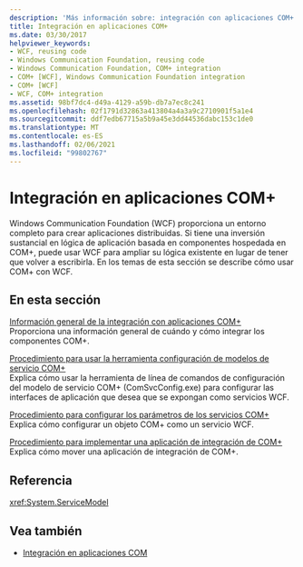 ```yaml
---
description: 'Más información sobre: integración con aplicaciones COM+'
title: Integración en aplicaciones COM+
ms.date: 03/30/2017
helpviewer_keywords:
- WCF, reusing code
- Windows Communication Foundation, reusing code
- Windows Communication Foundation, COM+ integration
- COM+ [WCF], Windows Communication Foundation integration
- COM+ [WCF]
- WCF, COM+ integration
ms.assetid: 98bf7dc4-d49a-4129-a59b-db7a7ec8c241
ms.openlocfilehash: 02f1791d32863a413804a4a3a9c2710901f5a1e4
ms.sourcegitcommit: ddf7edb67715a5b9a45e3dd44536dabc153c1de0
ms.translationtype: MT
ms.contentlocale: es-ES
ms.lasthandoff: 02/06/2021
ms.locfileid: "99802767"
---
```

# <a name="integrating-with-com-applications"></a>Integración en aplicaciones COM+

Windows Communication Foundation (WCF) proporciona un entorno completo para crear aplicaciones distribuidas. Si tiene una inversión sustancial en lógica de aplicación basada en componentes hospedada en COM+, puede usar WCF para ampliar su lógica existente en lugar de tener que volver a escribirla. En los temas de esta sección se describe cómo usar COM+ con WCF.  
  
## <a name="in-this-section"></a>En esta sección  

 [Información general de la integración con aplicaciones COM+](integrating-with-com-plus-applications-overview.md)  
 Proporciona una información general de cuándo y cómo integrar los componentes COM+.  
  
 [Procedimiento para usar la herramienta configuración de modelos de servicio COM+](how-to-use-the-com-service-model-configuration-tool.md)  
 Explica cómo usar la herramienta de línea de comandos de configuración del modelo de servicio COM+ (ComSvcConfig.exe) para configurar las interfaces de aplicación que desea que se expongan como servicios WCF.  
  
 [Procedimiento para configurar los parámetros de los servicios COM+](how-to-configure-com-service-settings.md)  
 Explica cómo configurar un objeto COM+ como un servicio WCF.  
  
 [Procedimiento para implementar una aplicación de integración de COM+](how-to-deploy-a-com-integration-application.md)  
 Explica cómo mover una aplicación de integración de COM+.  
  
## <a name="reference"></a>Referencia  

 <xref:System.ServiceModel>  
  
## <a name="see-also"></a>Vea también

- [Integración en aplicaciones COM](integrating-with-com-applications.md)
